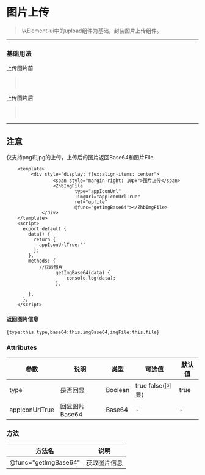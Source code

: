 # 图片上传

> 以Element-ui中的upload组件为基础，封装图片上传组件。
---- 
### 基础用法

上传图片前

><img :src="$withBase('/assets/img/imgFile.png')" style="margin: 15px 0 ">

上传图片后

><img :src="$withBase('/assets/img/imgFile2.png')" style="margin: 15px 0 ">


---

## 注意
仅支持png和jpg的上传，上传后的图片返回Base64和图片File

```vue
    <template>
         <div style="display: flex;align-items: center">
                 <span style="margin-right: 10px">图片上传</span>
                 <ZhbImgFile
                         type="appIconUrl"
                         :imgUrl="appIconUrlTrue"
                         ref="upfile"
                         @func="getImgBase64"></ZhbImgFile>
             </div>
    </template>
    <script>
      export default {
        data() {
          return {
            appIconUrlTrue:''
          };
        },
        methods: {
            //获取图片
                  getImgBase64(data) {
                      console.log(data);
                  },
        
        },
      };
    </script>

```
#### 返回图片信息

```
{type:this.type,base64:this.imgBase64,imgFile:this.file}
```

### Attributes
| 参数      | 说明    | 类型     | 可选值       | 默认值   |
|---------- |-------- |---------- |-------------  |-------- |
| type     | 是否回显   | Boolean    | true false(回显) | true |
| appIconUrlTrue   | 回显图片Base64   | Base64    | - | - |

### 方法
| 方法名      | 说明    | 
|---------- |-------- |
| @func="getImgBase64"  | 获取图片信息 |
